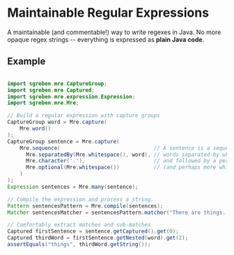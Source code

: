 # Maintainable Regular Expressions

A maintainable (and commentable!) way to write regexes in Java. No more opaque regex strings -- everything is expressed as **plain Java code**.


## Example

```java

import sgreben.mre.CaptureGroup;
import sgreben.mre.Captured;
import sgreben.mre.expression.Expression;
import sgreben.mre.Mre;

// Build a regular expression with capture groups
CaptureGroup word = Mre.capture(
    Mre.word()
);
CaptureGroup sentence = Mre.capture(
    Mre.sequence(                              // A sentence is a sequence of
      Mre.separatedBy(Mre.whitespace(), word), // words separated by whitespace
      Mre.character('.'),                      // and followed by a period
      Mre.optional(Mre.whitespace())           // (and perhaps more whitespace).
    )
);
Expression sentences = Mre.many(sentence);

// Compile the expression and process a string.
Pattern sentencesPattern = Mre.compile(sentences);
Matcher sentencesMatcher = sentencesPattern.matcher("There are things. Things have properties.");

// Comfortably extract matches and sub-matches
Captured firstSentence = sentence.getCaptured().get(0);
Captured thirdWord = firstSentence.getNested(word).get(2);
assertEquals("things", thirdWord.getString());
```